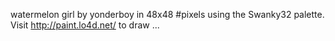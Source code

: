 watermelon girl by yonderboy in 48x48 #pixels using the Swanky32 palette. Visit http://paint.lo4d.net/ to draw ... 